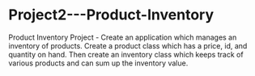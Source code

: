 # Project2---Product-Inventory
Product Inventory Project - Create an application which manages an inventory of products.
Create a product class which has a price, id, and quantity on hand.
Then create an inventory class which keeps track of various products and can sum up the inventory value.
